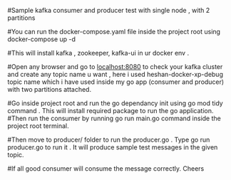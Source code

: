 #Sample kafka consumer and producer test with single node , with 2 partitions

#You can run the docker-compose.yaml file inside the project root using docker-compose up -d

#This will install kafka , zookeeper, kafka-ui in ur docker env . 

#Open any browser and go to [localhost:8080](http://localhost:8080/ui/) to check your kafka cluster and create any topic name u want , here i used heshan-docker-xp-debug topic name which i have used inside my go app (consumer and producer) with two partitions attached.

#Go inside project root and run the go dependancy init using go mod tidy command . This will install required package to run the go application.
#Then run the consumer by running go run main.go command inside the project root terminal.

#Then move to producer/ folder to run the producer.go . Type go run producer.go to run it . It will produce sample test messages in the given topic.

#If all good consumer will consume the message correctly. Cheers

